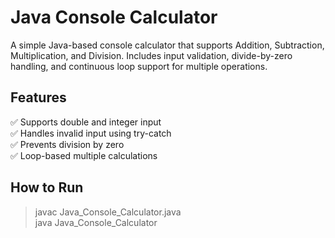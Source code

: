 # Java Console Calculator

A simple Java-based console calculator that supports Addition, Subtraction, Multiplication, and Division. Includes input validation, divide-by-zero handling, and continuous loop support for multiple operations.

## Features
✅ Supports double and integer input  
✅ Handles invalid input using try-catch  
✅ Prevents division by zero  
✅ Loop-based multiple calculations

## How to Run
> javac Java_Console_Calculator.java  
> java Java_Console_Calculator
